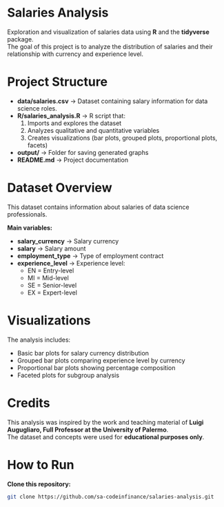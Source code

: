 # Salaries Analysis

Exploration and visualization of salaries data using **R** and the **tidyverse** package.  
The goal of this project is to analyze the distribution of salaries and their relationship with currency and experience level.

# Project Structure
- **data/salaries.csv** → Dataset containing salary information for data science roles.
- **R/salaries_analysis.R** → R script that:
  1. Imports and explores the dataset
  2. Analyzes qualitative and quantitative variables
  3. Creates visualizations (bar plots, grouped plots, proportional plots, facets)
- **output/** → Folder for saving generated graphs
- **README.md** → Project documentation

# Dataset Overview
This dataset contains information about salaries of data science professionals.

**Main variables:**
- **salary_currency** → Salary currency  
- **salary** → Salary amount  
- **employment_type** → Type of employment contract  
- **experience_level** → Experience level:
  - EN = Entry-level
  - MI = Mid-level
  - SE = Senior-level
  - EX = Expert-level

# Visualizations
The analysis includes:
- Basic bar plots for salary currency distribution
- Grouped bar plots comparing experience level by currency
- Proportional bar plots showing percentage composition
- Faceted plots for subgroup analysis


# Credits
This analysis was inspired by the work and teaching material of **Luigi Augugliaro, Full Professor at the University of Palermo**.  
The dataset and concepts were used for **educational purposes only**.

# How to Run
 **Clone this repository:**
   ```bash
   git clone https://github.com/sa-codeinfinance/salaries-analysis.git


